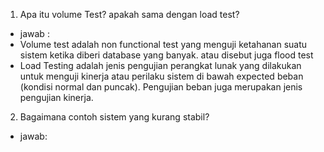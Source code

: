 1. Apa itu volume Test? apakah sama dengan load test?
- jawab :
- Volume test adalah non functional test yang menguji ketahanan suatu sistem ketika diberi database yang banyak. atau disebut juga flood test
- Load Testing adalah jenis pengujian perangkat lunak yang dilakukan untuk menguji kinerja atau perilaku sistem di bawah expected beban (kondisi normal dan puncak). Pengujian beban juga merupakan jenis pengujian kinerja.


2. Bagaimana contoh sistem yang kurang stabil?
- jawab:
